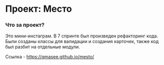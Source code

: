 # Проект: Место

### Что за проект?

Это мини-инстаграм. В 7 спринте был произведен рефакторинг кода. Были созданы классы для валидации и создания карточек, также код был разбит на отдельные модули.

Ссылка - https://qmasee.github.io/mesto/
